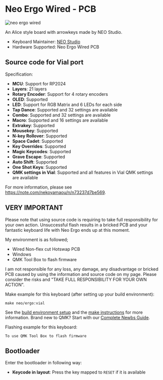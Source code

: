 # Neo Ergo Wired - PCB

![neo ergo wired](https://qwertykeys.notion.site/Neo-Ergo-6bd2a7b8d309439aa515bf6185c99e6d)

An Alice style board with arrowkeys made by NEO Studio.

* Keyboard Maintainer: [NEO Studio](https://github.com/owlab-git)
* Hardware Supported: Neo Ergo Wired PCB

## Source code for Vial port

Specification:
* **MCU**: Support for RP2024
* **Layers**: 21 layers
* **Rotary Encoder**: Support for 4 rotary encoders
* **OLED**: Supported
* **LED**: Support for RGB Matrix and 6 LEDs for each side
* **Tap Dance**: Supported and 32 settings are available
* **Combo**: Supported and 32 settings are available
* **Macro**: Supported and 16 settings are available
* **Extrakey**: Supported
* **Mousekey**: Supported
* **N-key Rollover**: Supported
* **Space Cadet**: Supported
* **Key Overrides**: Supported
* **Magic Keycodes**: Supported
* **Grave Escape**: Supported
* **Auto Shift**: Supported
* **One Shot Keys**: Supported
* **QMK settings in Vial**:  Supported and all features in Vial QMK settings are available

For more information, please see https://note.com/nekoyamaou/n/n73237d7be569.

## VERY IMPORTANT

Please note that using source code is requiring to take full responsibility for your own action. Unsuccessful flash results in a bricked PCB and your fantastic keyboard life with Neo Ergo ends up at this moment.

My environment is as followed;
- Wired Non-flex cut Hotswap PCB
- Windows
- QMK Tool Box to flash firmware

I am not responsible for any loss, any damage, any disadvantage or bricked PCB caused by using the information and source code on my page. Please consider the risks and "TAKE FULL RESPONSIBILITY FOR YOUR OWN ACTION".

Make example for this keyboard (after setting up your build environment):

    make neo/ergo:vial

See the [build environment setup](https://docs.qmk.fm/#/getting_started_build_tools) and the [make instructions](https://docs.qmk.fm/#/getting_started_make_guide) for more information. Brand new to QMK? Start with our [Complete Newbs Guide](https://docs.qmk.fm/#/newbs).

Flashing example for this keyboard:

    To use QMK Tool Box to flash firmware

## Bootloader

Enter the bootloader in following way:

* **Keycode in layout**: Press the key mapped to `RESET` if it is available
